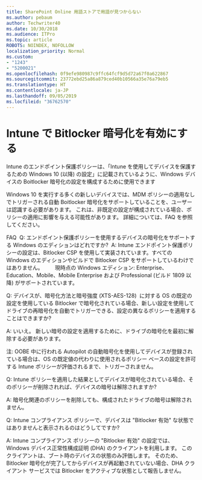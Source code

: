 ```yaml
---
title: SharePoint Online 用語ストアで用語が見つからない
ms.author: pebaum
author: Techwriter40
ms.date: 10/30/2018
ms.audience: ITPro
ms.topic: article
ROBOTS: NOINDEX, NOFOLLOW
localization_priority: Normal
ms.custom:
- "1243"
- "5200021"
ms.openlocfilehash: 0f9efe980987c9ffc64fcf9d5d72a67f0a622867
ms.sourcegitcommit: 23772ebd25a86a879ced40b10566a35e76a79eb5
ms.translationtype: HT
ms.contentlocale: ja-JP
ms.lasthandoff: 09/05/2019
ms.locfileid: "36762570"
---
```

# <a name="enabling-bitlocker-encryption-with-intune"></a>Intune で Bitlocker 暗号化を有効にする

Intune のエンドポイント保護ポリシーは、「Intune を使用してデバイスを保護するための Windows 10 (以降) の設定」に記載されているように、Windows デバイスの Boitlocker 暗号化の設定を構成するために使用できます

Windows 10 を実行する多くの新しいデバイスでは、MDM ポリシーの適用なしでトリガーされる自動 Boitlocker 暗号化をサポートしていることを、ユーザーは認識する必要があります。 これは、非既定の設定が構成されている場合、ポリシーの適用に影響を与える可能性があります。 詳細については、FAQ を参照してください。


FAQ  Q: エンドポイント保護ポリシーを使用するデバイスの暗号化をサポートする Windows のエディションはどれですか?
 A: Intune エンドポイント保護ポリシーの設定は、Bitlocker CSP を使用して実装されています。すべての Windows のエディションやビルドで Bitlocker CSP をサポートしているわけではありません。 
      現時点の Windows エディション: Enterprise、Education、Mobile、Mobile Enterprise および Professional (ビルド 1809 以降) がサポートされています。




Q: デバイスが、暗号化方法と暗号強度 (XTS-AES-128)  に対する OS の既定の設定を使用している Bitlocker で暗号化されている場合、新しい設定を使用してドライブの再暗号化を自動でトリガーできる、設定の異なるポリシーを適用することはできますか?

A: いいえ。 新しい暗号の設定を適用するために、ドライブの暗号化を最初に解除する必要があります。

注: OOBE 中に行われる Autopilot の自動暗号化を使用してデバイスが登録されている場合は、OS の既定値の代わりに使用されるポリシー ベースの設定を許可する Intune ポリシーが評価されるまで、トリガーされません。




Q: Intune ポリシーを適用した結果としてデバイスが暗号化されている場合、そのポリシーが削除されれば、デバイスの暗号は解除されますか?

A: 暗号化関連のポリシーを削除しても、構成されたドライブの暗号は解除されません。




Q: Intune コンプライアンス ポリシーで、デバイスは "Bitlocker 有効" な状態ではありませんと表示されるのはどうしてですか?

A: Intune コンプライアンス ポリシーの "Bitlocker 有効" の設定では、 Windows デバイス正常性構成証明 (DHA) のクライアントを利用します。 このクライアントは、ブート時のデバイスの状態のみ評価します。 そのため、Bitlocker 暗号化が完了してからデバイスが再起動されていない場合、DHA クライアント サービスでは Bitlocker をアクティブな状態として報告しません。
